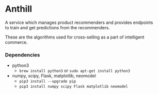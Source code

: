 # Anthill
A service which manages product recommenders and provides endpoints to train and get predictions from the recommenders.

These are the algorithms used for cross-selling as a part of intelligent
commerce. 

### Dependencies
- python3
  - `brew install python3` or `sudo apt-get install python3`
- numpy, scipy, Flask, matplotlib, neomodel
  - `pip3 install --upgrade pip`
  - `pip3 install numpy scipy Flask matplotlib neomodel`

